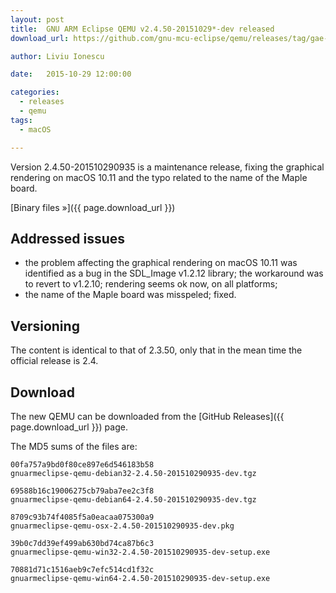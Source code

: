 ```yaml
---
layout: post
title:  GNU ARM Eclipse QEMU v2.4.50-20151029*-dev released
download_url: https://github.com/gnu-mcu-eclipse/qemu/releases/tag/gae-2.4.50-20151029

author: Liviu Ionescu

date:   2015-10-29 12:00:00

categories:
  - releases
  - qemu
tags:
  - macOS

---
```


Version 2.4.50-201510290935 is a maintenance release, fixing the graphical rendering on macOS 10.11 and the typo related to the name of the Maple board.

[Binary files »]({{ page.download_url }})

## Addressed issues

* the problem affecting the graphical rendering on macOS 10.11 was identified as a bug in the SDL_Image v1.2.12 library; the workaround was to revert to v1.2.10; rendering seems ok now, on all platforms;
* the name of the Maple board was misspeled; fixed.

## Versioning

The content is identical to that of 2.3.50, only that in the mean time the official release is 2.4.

## Download

The new QEMU can be downloaded from the [GitHub Releases]({{ page.download_url }}) page.

The MD5 sums of the files are:

```console
00fa757a9bd0f80ce897e6d546183b58  
gnuarmeclipse-qemu-debian32-2.4.50-201510290935-dev.tgz

69588b16c19006275cb79aba7ee2c3f8  
gnuarmeclipse-qemu-debian64-2.4.50-201510290935-dev.tgz

8709c93b74f4085f5a0eacaa075300a9
gnuarmeclipse-qemu-osx-2.4.50-201510290935-dev.pkg

39b0c7dd39ef499ab630bd74ca87b6c3  
gnuarmeclipse-qemu-win32-2.4.50-201510290935-dev-setup.exe

70881d71c1516aeb9c7efc514cd1f32c  
gnuarmeclipse-qemu-win64-2.4.50-201510290935-dev-setup.exe

```
